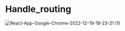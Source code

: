 # Handle_routing
![React-App-Google-Chrome-2022-12-19-18-23-21 (1)](https://user-images.githubusercontent.com/83458760/208485405-363d10d5-2803-43d1-a550-217794b886bb.gif)
